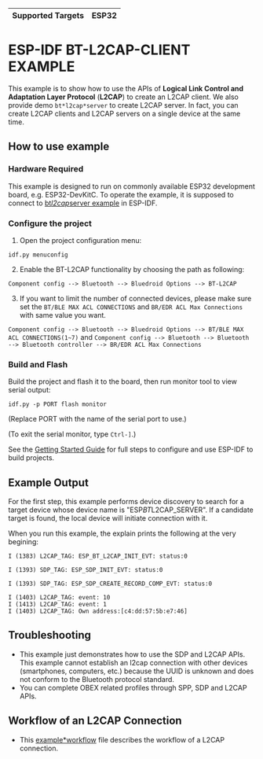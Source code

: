 | Supported Targets | ESP32 |
| ----------------- | ----- |

ESP-IDF BT-L2CAP-CLIENT EXAMPLE
===================================

This example is to show how to use the APIs of **Logical Link Control and Adaptation Layer Protocol** (**L2CAP**) to create an L2CAP client. We also provide demo `bt*l2cap*server` to create L2CAP server. In fact, you can create L2CAP clients and L2CAP servers on a single device at the same time.

## How to use example

### Hardware Required

This example is designed to run on commonly available ESP32 development board, e.g. ESP32-DevKitC. To operate the example, it is supposed to connect to [bt*l2cap*server example](../bt*l2cap*server) in ESP-IDF.

### Configure the project

1. Open the project configuration menu:

```
idf.py menuconfig
```

2. Enable the BT-L2CAP functionality by choosing the path as following:

`Component config --> Bluetooth --> Bluedroid Options --> BT-L2CAP`

3. If you want to limit the number of connected devices, please make sure set the `BT/BLE MAX ACL CONNECTIONS` and `BR/EDR ACL Max Connections` with same value you want.

`Component config --> Bluetooth --> Bluedroid Options --> BT/BLE MAX ACL CONNECTIONS(1~7)`
and
`Component config --> Bluetooth --> Bluetooth --> Bluetooth controller --> BR/EDR ACL Max Connections`

### Build and Flash

Build the project and flash it to the board, then run monitor tool to view serial output:

```
idf.py -p PORT flash monitor
```

(Replace PORT with the name of the serial port to use.)

(To exit the serial monitor, type ``Ctrl-]``.)

See the [Getting Started Guide](https://docs.espressif.com/projects/esp-idf/en/latest/get-started/index.html) for full steps to configure and use ESP-IDF to build projects.

## Example Output

For the first step, this example performs device discovery to search for a target device whose device name is "ESP*BT*L2CAP_SERVER". If a candidate target is found, the local device will initiate connection with it.

When you run this example, the explain prints the following at the very begining:
```
I (1383) L2CAP_TAG: ESP_BT_L2CAP_INIT_EVT: status:0

I (1393) SDP_TAG: ESP_SDP_INIT_EVT: status:0

I (1393) SDP_TAG: ESP_SDP_CREATE_RECORD_COMP_EVT: status:0

I (1403) L2CAP_TAG: event: 10
I (1413) L2CAP_TAG: event: 1
I (1403) L2CAP_TAG: Own address:[c4:dd:57:5b:e7:46]
```

## Troubleshooting
* This example just demonstrates how to use the SDP and L2CAP APIs. This example cannot establish an l2cap connection with other devices (smartphones, computers, etc.) because the UUID is unknown and does not conform to the Bluetooth protocol standard.
* You can complete OBEX related profiles through SPP, SDP and L2CAP APIs.

## Workflow of an L2CAP Connection
* This [example*workflow](./tutorial/example*workflow.md) file describes the workflow of a L2CAP connection.